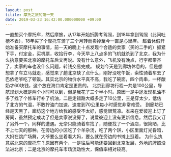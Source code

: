 ```yaml
---
layout: post
titile: 摩托之旅的第一天
date: 2019-03-23 16:42:00.000000000 +09:00
---
```


一直想买个摩托车，然后摩旅，从17年开始折腾考驾照，到18年拿到驾照（此间吐槽不表），18年买了个摩托车骑了三个月转而卖掉至今一直是心里痒。
趁着休假开始准备买摩托车的事情，前一天的晚上十点发现个合适的卖家（买的二手的）抓紧下手，付定金，买机票，收拾行李，今天早上八点多的飞机就杀到了北京，我为什么执意要买北京的摩托车后文再说。没有什么意外，飞机没有晚点，行李都带齐了，卖家的车也没什么问题，转钱交易完成。
规划今天是到廊坊休息的，但是想想拿了车立马就走，感觉来了趟北京缺了点什么，刚好没吃午饭，索性骑着车去了巴依老爷吃了顿饭。其实北京的物价水平真不高，我吃了碗面，四个肉串，一杯酸奶才60块钱，这个放在海口肯定是更贵的。
北京到廊坊行程一共是100公里，导航规划大概是两个小时可以到，但是我花了三个半小时。原因一是中途发现机油不多了找了个修车行补了机油，二是走错路大概多走了10公里，三是穿太少，低估了北方的气温，不敢拧油门加速，速度到70公里每小时感觉非常难受。
到廊坊已经是天黑了，廊坊这个地方给我的感受不太好，感觉很荒凉。本来在爱彼迎上订了房间，虽然预定成功了但是卖家说没房了，说爱彼迎上没有更新信息。然后我又订了另外一个，同样的遭遇。无奈只能骑着车找了，随便找了一个酒店，很简陋，比不上七天的那种。在旁边的小区吃了个羊杂汤，吃了两个饼，小区里面灯光昏暗，大妈在跳广场舞，大爷要么坐着看大妈，要么就在旁边的书摊上逛着。
为什么执意买北京的摩托车？原因有两个，一是往后可能还要回到北京发展，外地的牌照没法进北京；二是北京的摩托车市场流动性大，保值率相对较高。